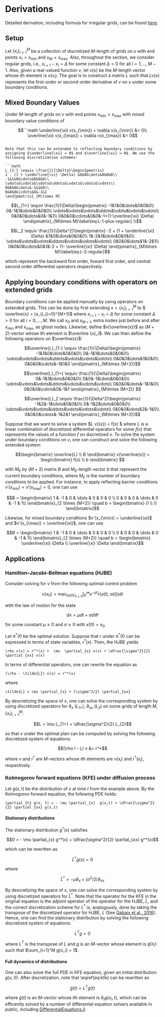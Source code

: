 Derivations
==========
Detailed derivation, including formula for irregular grids, can be found [here](../generated/discretized-differential-operator-derivation.pdf).

Setup
----------
Let $\{x_i\}_{i=1}^M$ be a collection of discretized $M$-length of grids on $x$ with end points $x_1 = x_{\min}$ and $x_M = x_{\max}$. Also, throughout the section, we consider regular grids, i.e., $x_{i+1} - x_i = \Delta$ for some constant $\Delta > 0$ for all $i = 1, ..., M-1$. Also, given a real-valued function $v$, let $v(x)$ be the $M$-length vector whose $i$th element is $v(x_i)$. The goal is to construct a matrix $L$ such that $L v(x)$ represents the first-order or second-order derivative of $v$ on $x$ under some boundary conditions.

Mixed Boundary Values
----------
Under $M$-length of grids on $v$ with end points $x_{\min} < x_{\max}$ with mixed boundary value conditions of

```math
```math
\underline{\xi} v(x_{\min}) + \nabla v(x_{\min}) &= 0\\
\overline{\xi} v(x_{\max}) + \nabla v(x_{\max}) &= 0
```
```

Note that this can be extended to reflecting boundary conditions by assigning $\underline{\xi} = 0$ and $\overline{\xi} = 0$. We use the following discretization schemes:

```math
L_{1-} \equiv \frac{1}{\Delta}\begin{pmatrix}
1 - (1 + \underline{\xi} \Delta) &0&0&\dots&0&0&0\\
-1&1&0&\dots&0&0&0\\
\vdots&\vdots&\vdots&\ddots&\vdots&\vdots&\vdots\\
0&0&0&\dots&-1&1&0\\
0&0&0&\cdots&0&-1&1
\end{pmatrix}_{M\times M}
```

```math
L_{1+} \equiv \frac{1}{\Delta}\begin{pmatrix}
-1&1&0&\dots&0&0&0\\
0&-1&1&\dots&0&0&0\\
\vdots&\vdots&\vdots&\ddots&\vdots&\vdots&\vdots\\
0&0&0&\dots&0&-1&1\\
0&0&0&\cdots&0&0&-1+(1-\overline{\xi} \Delta)
\end{pmatrix}_{M\times M}\label{eq:L-1-plus-regular} \\
```

```math
L_2 \equiv \frac{1}{\Delta^2}\begin{pmatrix}
-2 + (1 + \underline{\xi} \Delta) &1&0&\dots&0&0&0\\
1&-2&1&\dots&0&0&0\\
\vdots&\vdots&\vdots&\ddots&\vdots&\vdots&\vdots\\
0&0&0&\dots&1&-2&1\\
0&0&0&\cdots&0&1&-2 + (1- \overline{\xi} \Delta)
\end{pmatrix}_{M\times M}\label{eq:L-2-regular}
```

which represent the backward first order, foward first order, and central second order differential operators respectively.

Applying boundary conditions with operators on extended grids
----------
Boundary conditions can be applied manually by using operators on extended grids. This can be done by first extending $x = \{x_i\}_{i=1}^M$ to $ \overline{x} = \{x_i\}_{i=0}^{M+1}$ where $x_{i+1} - x_i = \Delta$ for some constant $\Delta > 0$ for all $i = 0, ..., M$. We call $x_0$ and $x_{M+1}$, extra nodes just before and after $x_{\min}$ and $x_{\max}$, as ghost nodes. Likewise, define $v(\overline{x})$ as $(M+2)$-vector whose $i$th element is $\overline {x}_i$. We can then define the following operators on $\overline{x}$:

```math
\overline{L}_{1-} \equiv \frac{1}{\Delta}\begin{pmatrix}
-1&1&0&\dots&0&0&0\\
0&-1&1&\dots&0&0&0\\
\vdots&\vdots&\vdots&\ddots&\vdots&\vdots&\vdots\\
0&0&0&\dots&1&0&0\\
0&0&0&\cdots&-1&1&0
\end{pmatrix}_{M\times (M+2)}
```

```math
\overline{L}_{1+} \equiv \frac{1}{\Delta}\begin{pmatrix}
0&-1&1&\dots&0&0&0\\
0&0&-1&\dots&0&0&0\\
\vdots&\vdots&\vdots&\ddots&\vdots&\vdots&\vdots\\
0&0&0&\dots&-1&1&0\\
0&0&0&\cdots&0&-1&1
\end{pmatrix}_{M\times (M+2)} 
```

```math
\overline{L}_2 \equiv \frac{1}{\Delta^2}\begin{pmatrix}
-1&2&-1&\dots&0&0&0\\
0&-1&2&\dots&0&0&0\\
\vdots&\vdots&\vdots&\ddots&\vdots&\vdots&\vdots\\
0&0&0&\dots&2&-1&0\\
0&0&0&\cdots&-1&2&1
\end{pmatrix}_{M\times (M+2)}
```

Suppose that we want to solve a system $L v({x}) = f(x) $ where $L$ is a linear combination of discretized differential operators for some $f(x)$ that represents the values of a function $f$ on discretized $x$. To solve the system under boundary conditions on $v$, one can construct and solve the following extended system:

```math
\begin{bmatrix}
\overline{L} \\
B
\end{bmatrix} 
v(\overline{x}) = 
\begin{bmatrix}
f(x) \\
b
\end{bmatrix} 
```

with $M_E$ by $(M+2)$ matrix $B$ and $M_E$-length vector $b$ that represent the current boundary conditions, where $M_E$ is the number of boundary conditions to be applied. For instance, to apply reflecting barrier conditions $v'(x_{\min}) = v'(x_{\max}) = 0$, one can use

```math
B = \begin{bmatrix}
1 & -1 & 0 & \dots & 0 & 0 & 0 \\
0 & 0 & 0 & \dots & 0 & -1 & 1\\
\end{bmatrix}_{2 \times (M+2)} \quad 
b = \begin{bmatrix}
0 \\
0
\end{bmatrix}
```


Likewise, for mixed boundary conditions $v'(x_{\min}) = \underline{\xi}$ and $v'(x_{\max}) = \overline{\xi}$, one can use

```math
B = \begin{bmatrix}
1 & -1 & 0 & \dots & 0 & 0 & 0 \\
0 & 0 & 0 & \dots & 0 & -1 & 1\\
\end{bmatrix}_{2 \times (M+2)} \quad 
b = \begin{bmatrix}
 \underline{\xi} \Delta \\
\overline{\xi} \Delta
\end{bmatrix}
```

Applications
-------------
### Hamilton–Jacobi–Bellman equations (HJBE)
Consider solving for $v$ from the following optimal control problem
```math
v(x_0) = \max_{ {\{\alpha(t) \} }_{t \geq 0} } \int_{0}^\infty e^{-\rho t} r( x(t), \alpha(t )) dt
```

with the law of motion for the state 
```math
dx = \mu dt + \sigma dW 
```


for some constant $\mu \geq 0$ and $\sigma \geq 0$ with $x(0) = x_0$.

Let $\alpha^*(t)$ be the optimal solution. Suppose that $r$ under $\alpha^*(t)$ can be expressed in terms of state variables, $r^* (x)$. Then, the HJBE yields

```math\label{eq:hamilton-jacobi-bellman}
\rho v(x) = r^*(x) +  \mu  \partial_{x} v(x) + \dfrac{\sigma^2}{2} \partial_{xx} v(x)
```

In terms of differential operators, one can rewrite the equation as
```math\label{eq:hjbe-system-function}
(\rho - \tilde{L}) v(x) = r^*(x)
```

where 

```math\label{eq:L-defn}
\tilde{L} = \mu \partial_{x} + (\sigma^2/2) \partial_{xx}
```


By descretizing the space of $x$, one can solve the corresponding system by using discretized operators for $\partial_{x}$ ($L_{1+}$), $\partial_{xx}$ ($L_2$) on some grids of length $M$, $\{x_i\}_{i=1}^M$:

```math
L = \mu L_{1+} + \dfrac{\sigma^2}{2} L_{2}
```

so that $v$ under the optimal plan can be computed by solving the following discretized system of equations:

```math
(\rho I - L) v &= r^*
```

where $v$ and $r^*$ are $M$-vectors whose $i$th elements are $v(x_i)$ and $r^*(x_i)$, respectively.



### Kolmogorov forward equations (KFE) under diffusion process
Let $g(x, t)$ be the distribution of $x$ at time $t$ from the example above. By the Kolmogorov forward equation, the following PDE holds:

```math\label{eq:kfe}
\partial_{t} g(x, t) = - \mu \partial_{x}  g(x,t) + \dfrac{\sigma^2}{2} \partial_{xx} g(x,t)
```

#### Stationary distributions
The stationary distribution $g^*(x)$ satisfies

```math
0 = - \mu \partial_{x} g^*(x) + \dfrac{\sigma^2}{2} \partial_{xx} g^*(x)
```

which can be rewritten as 

```math
\tilde{L}^* g(x) = 0
```

where 

```math
\tilde{L}^* =  - \mu \partial_{x} + (\sigma^2/2) \partial_{xx}
```

By descretizing the space of $x$, one can solve the corresponding system by using discretized operators for $\tilde{L}^*$. Note that the operator for the KFE in the original equation is the adjoint operator of the operator for the HJBE, $\tilde{L}$, and the correct discretization scheme for $L^*$ is, analogously, done by taking the transpose of the discretized operator for HJBE, $L$ (See [Gabaix et al., 2016](https://doi.org/10.3982/ECTA13569)). Hence, one can find the stationary distribution by solving the following discretized system of equations:

```math
L^T g = 0 
```
where $L^T$ is the transpose of $L$ and $g$ is an $M$-vector whose element is $g(x_i)$ such that $\sum_{i=1}^M g(x_i) = 1$.

#### Full dynamics of distributions
One can also solve the full PDE in KFE equation, given an initial distribution $g(x, 0)$. After discretization, note that \eqref{eq:kfe} can be rewritten as

```math
\dot{g}(t) = L^T g(t)
```
where $\dot{g}(t)$ is an $M$-vector whose $i$th element is $\partial_{t} g(x_i, t)$, which can be efficently solved by a number of differential equation solvers available in public, including [DifferentialEquations.jl](http://doi.org/10.5334/jors.151).
